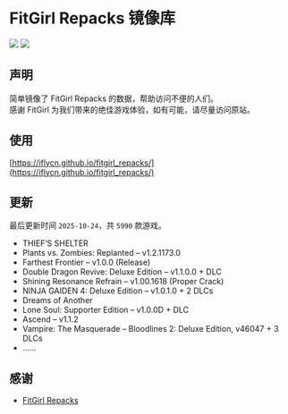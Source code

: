﻿# FitGirl Repacks 镜像库
![](https://img.shields.io/badge/ci-passing-brightgreen.svg?logo=github)
![](https://img.shields.io/badge/license-MIT-brightgreen.svg)

## 声明
简单镜像了 FitGirl Repacks 的数据，帮助访问不便的人们。  
感谢 FitGirl 为我们带来的绝佳游戏体验，如有可能，请尽量访问原站。

## 使用
[https://iflycn.github.io/fitgirl_repacks/](https://iflycn.github.io/fitgirl_repacks/)

## 更新
最后更新时间 `2025-10-24`，共 `5990` 款游戏。
- THIEF’S SHELTER
- Plants vs. Zombies: Replanted – v1.2.1173.0
- Farthest Frontier – v1.0.0 (Release)
- Double Dragon Revive: Deluxe Edition – v1.1.0.0 + DLC
- Shining Resonance Refrain – v1.00.1618 (Proper Crack)
- NINJA GAIDEN 4: Deluxe Edition – v1.0.1.0 + 2 DLCs
- Dreams of Another
- Lone Soul: Supporter Edition – v1.0.0D + DLC
- Ascend – v1.1.2
- Vampire: The Masquerade – Bloodlines 2: Deluxe Edition, v46047 + 3 DLCs
- ……

## 感谢
- [FitGirl Repacks](https://fitgirl-repacks.site/)
